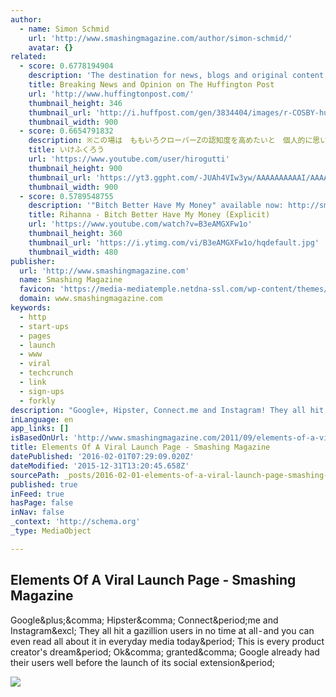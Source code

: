 ```yaml
---
author:
  - name: Simon Schmid
    url: 'http://www.smashingmagazine.com/author/simon-schmid/'
    avatar: {}
related:
  - score: 0.6778194904
    description: 'The destination for news, blogs and original content offering coverage of US politics, entertainment, style, world news, technology and comedy - Huffington Post'
    title: Breaking News and Opinion on The Huffington Post
    url: 'http://www.huffingtonpost.com/'
    thumbnail_height: 346
    thumbnail_url: 'http://i.huffpost.com/gen/3834404/images/r-COSBY-huge.jpg'
    thumbnail_width: 900
  - score: 0.6654791832
    description: ※この場は　ももいろクローバーZの認知度を高めたいと　個人的に思い　YouTube内で制作してるチャンネルであることをご了承下さい ※アップした動画は突然削除することもありますのでご了承下さい
    title: いけふくろう
    url: 'https://www.youtube.com/user/hirogutti'
    thumbnail_height: 900
    thumbnail_url: 'https://yt3.ggpht.com/-JUAh4VIw3yw/AAAAAAAAAAI/AAAAAAAAAAA/Dp48nyc1uOg/s900-c-k-no/photo.jpg'
    thumbnail_width: 900
  - score: 0.5789548755
    description: '"Bitch Better Have My Money" available now: http://smarturl.it/BBHMM?IQid=YTov Production Company - Iconoclast Director - Robyn Rihanna Fenty & MegaForce Producer - Kathleen Heffernan & Ciarra Pardo Line Producer - Bridgitte Pugh Editor: Douglas Crise Published by Cezame Music, Jamille Pierre, Badrilla Bourelly, Robyn Fenty, Jacques Webster, Kanye West "Easy to Love" Performed by Percy Faith.'
    title: Rihanna - Bitch Better Have My Money (Explicit)
    url: 'https://www.youtube.com/watch?v=B3eAMGXFw1o'
    thumbnail_height: 360
    thumbnail_url: 'https://i.ytimg.com/vi/B3eAMGXFw1o/hqdefault.jpg'
    thumbnail_width: 480
publisher:
  url: 'http://www.smashingmagazine.com'
  name: Smashing Magazine
  favicon: 'https://media-mediatemple.netdna-ssl.com/wp-content/themes/smashing-magazine/assets/images/favicon.png'
  domain: www.smashingmagazine.com
keywords:
  - http
  - start-ups
  - pages
  - launch
  - www
  - viral
  - techcrunch
  - link
  - sign-ups
  - forkly
description: "Google+, Hipster, Connect.me and Instagram! They all hit a gazillion users in no time at all - and you can even read all about it in everyday media today. This is every product creator's dream. Ok, granted, Google already had their users well before the launch of its social extension."
inLanguage: en
app_links: []
isBasedOnUrl: 'http://www.smashingmagazine.com/2011/09/elements-of-a-viral-launch-page/'
title: Elements Of A Viral Launch Page - Smashing Magazine
datePublished: '2016-02-01T07:29:09.020Z'
dateModified: '2015-12-31T13:20:45.658Z'
sourcePath: _posts/2016-02-01-elements-of-a-viral-launch-page-smashing-magazine.md
published: true
inFeed: true
hasPage: false
inNav: false
_context: 'http://schema.org'
_type: MediaObject

---
```

<article style=""><h1>Elements Of A Viral Launch Page - Smashing Magazine</h1><p>Google&amp;plus;&amp;comma; Hipster&amp;comma; Connect&amp;period;me and Instagram&amp;excl; They all hit a gazillion users in no time at all - and you can even read all about it in everyday media today&amp;period; This is every product creator's dream&amp;period; Ok&amp;comma; granted&amp;comma; Google already had their users well before the launch of its social extension&amp;period;</p><img src="https://media-mediatemple.netdna-ssl.com/wp-content/uploads/2011/08/forkly_landing.png" /></article>